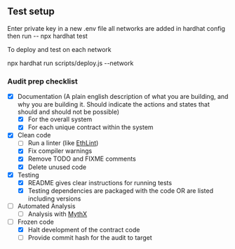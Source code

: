 ## Test setup
Enter private key in a new .env file
all networks are added in hardhat config
then run -- npx hardhat test

To deploy and test on each network

npx hardhat run scripts/deploy.js --network <choose network>


### Audit prep checklist

- [x] Documentation (A plain english description of what you are building, and why you are building it. Should indicate the actions and states that should and should not be possible)
  - [x] For the overall system
  - [x] For each unique contract within the system
- [X] Clean code
  - [ ] Run a linter (like [EthLint](https://www.ethlint.com/))
  - [x] Fix compiler warnings
  - [x] Remove TODO and FIXME comments
  - [x] Delete unused code
- [x] Testing
  - [x] README gives clear instructions for running tests
  - [x] Testing dependencies are packaged with the code OR are listed including versions
- [ ] Automated Analysis
  - [ ] Analysis with [MythX](https://mythx.io/)
- [ ] Frozen code
  - [x] Halt development of the contract code
  - [ ] Provide commit hash for the audit to target
